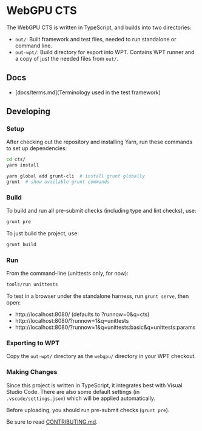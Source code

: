 # WebGPU CTS

The WebGPU CTS is written in TypeScript, and builds into two directories:

- `out/`: Built framework and test files, needed to run standalone or command line.
- `out-wpt/`: Build directory for export into WPT. Contains WPT runner and a copy of just the needed files from `out/`.

## Docs

- [docs/terms.md](Terminology used in the test framework)

## Developing

### Setup

After checking out the repository and installing Yarn, run these commands to
set up dependencies:

```sh
cd cts/
yarn install

yarn global add grunt-cli  # install grunt globally
grunt  # show available grunt commands
```

### Build

To build and run all pre-submit checks (including type and lint checks), use:

```sh
grunt pre
```

To just build the project, use:

```sh
grunt build
```

### Run

From the command-line (unittests only, for now):

```sh
tools/run unittests
```

To test in a browser under the standalone harness, run `grunt serve`, then
open:

* http://localhost:8080/ (defaults to ?runnow=0&q=cts)
* http://localhost:8080/?runnow=1&q=unittests
* http://localhost:8080/?runnow=1&q=unittests:basic&q=unittests:params

### Exporting to WPT

Copy the `out-wpt/` directory as the `webgpu/` directory in your WPT checkout.

### Making Changes

Since this project is written in TypeScript, it integrates best with Visual
Studio Code. There are also some default settings (in `.vscode/settings.json`)
which will be applied automatically.

Before uploading, you should run pre-submit checks (`grunt pre`).

Be sure to read [CONTRIBUTING.md](CONTRIBUTING.md).
